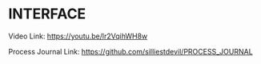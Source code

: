 # INTERFACE

Video Link: https://youtu.be/lr2VqihWH8w

Process Journal Link: https://github.com/silliestdevil/PROCESS_JOURNAL
